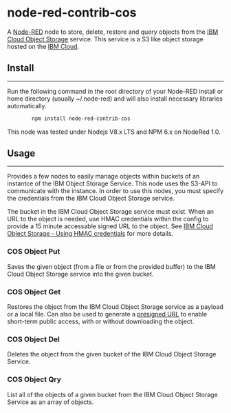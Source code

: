 # node-red-contrib-cos

A <a href="http://nodered.org" target="_new">Node-RED</a> node to store, delete, restore and query objects from the
<a href="https://cloud.ibm.com/docs/services/cloud-object-storage/about-cos.html#about-ibm-cloud-object-storage" target="_new">IBM Cloud Object Storage</a> service. This service is a S3 like object storage hosted on the <a href="https://cloud.ibm.com" target="_new">IBM Cloud</a>. 

## Install
-----

Run the following command in the root directory of your Node-RED install or home directory (usually ~/.node-red) and will also install necessary libraries automatically.
```sh
        npm install node-red-contrib-cos
```
This node was tested under Nodejs V8.x LTS and NPM 6.x on NodeRed 1.0.

## Usage
-----

Provides a few nodes to easily manage objects within buckets of an instantce of the IBM Object Storage Service. This node uses the S3-API to communicate with the instance. 
In order to use this nodes, you must specify the credentials from the IBM Cloud Object Storage service. 

The bucket in the IBM Cloud Object Storage service must exist. When an URL to the object is needed, use HMAC credentials within the config to provide a 15 minute accessable signed URL to the object. See <a href="https://cloud.ibm.com/docs/cloud-object-storage?topic=cloud-object-storage-uhc-hmac-credentials-main" target="_new">IBM Cloud Object Storage - Using HMAC credentials</a> for more details.

### COS Object Put

Saves the given object (from a file or from the provided buffer) to the IBM Cloud Object Storage service into the given bucket.

### COS Object Get

Restores the object from the IBM Cloud Object Storage service as a payload or a local file.
Can also be used to generate a [presigned URL](https://cloud.ibm.com/docs/services/cloud-object-storage/hmac?topic=cloud-object-storage-iam-public-access#public-access-object) to enable short-term public access, with or without downloading the object.

### COS Object Del

Deletes the object from the given bucket of the IBM Cloud Object Storage Service.

### COS Object Qry

List all of the objects of a given bucket from the IBM Cloud Object Storage Service as an array of objects.

